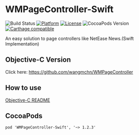 # WMPageController-Swift
![Build Status](https://travis-ci.org/wangmchn/WMPageController-Swift.svg?branch=master)
[![Platform](http://img.shields.io/badge/platform-iOS-blue.svg?style=flat
)](https://developer.apple.com/iphone/index.action)
[![License](http://img.shields.io/badge/license-MIT-lightgrey.svg?style=flat
)](http://mit-license.org)
![CocoaPods Version](https://img.shields.io/badge/pod-v0.36.4-brightgreen.svg)
[![Carthage compatible](https://img.shields.io/badge/Carthage-compatible-4BC51D.svg?style=flat)](https://github.com/Carthage/Carthage)

An easy solution to page controllers like NetEase News.(Swift Implementation)<br>
## Objective-C Version
Click here: https://github.com/wangmchn/WMPageController
## How to use
[Objective-C README](https://github.com/wangmchn/WMPageController/blob/master/README.md)
## CocoaPods
```
pod 'WMPageController-Swift', '~> 1.2.3'
```
